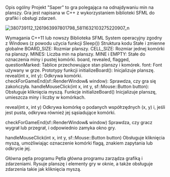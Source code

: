 Opis ogólny
Projekt "Saper" to gra polegająca na odnajdywaniu min na planszy. Gra jest napisana w C++ z wykorzystaniem biblioteki SFML do grafiki i obsługi zdarzeń.

![380739112_1261963997801798_5811632103275220907_n](https://github.com/MrDemolish/Saper/assets/147986097/4f1b9a49-6de7-4a63-bc4f-1a1f00daa86f)

Wymagania
C++11 lub nowszy
Biblioteka SFML
System operacyjny zgodny z Windows (z powodu użycia funkcji Sleep())
Struktura kodu
Stałe i zmienne globalne
BOARD_SIZE: Rozmiar planszy.
CELL_SIZE: Rozmiar jednej komórki na planszy.
MINES: Liczba min na planszy.
MINE i EMPTY: Stałe do oznaczenia miny i pustej komórki.
board, revealed, flagged, questionMarked: Tablice przechowujące stan planszy i komórek.
font: Font używany w grze.
Prototypy funkcji
initializeBoard(): Inicjalizuje planszę.
reveal(int x, int y): Odkrywa komórki.
checkForGameEnd(sf::RenderWindow& window): Sprawdza, czy gra się zakończyła.
handleMouseClick(int x, int y, sf::Mouse::Button button): Obsługuje kliknięcia myszą.
Funkcje
initializeBoard()
Inicjalizuje planszę, umieszcza miny i liczby w komórkach.

reveal(int x, int y)
Odkrywa komórkę o podanych współrzędnych (x, y) i, jeśli jest pusta, odkrywa również jej sąsiadujące komórki.

checkForGameEnd(sf::RenderWindow& window)
Sprawdza, czy gracz wygrał lub przegrał, i odpowiednio zamyka okno gry.

handleMouseClick(int x, int y, sf::Mouse::Button button)
Obsługuje kliknięcia myszą, umożliwiając oznaczenie komórki flagą, znakiem zapytania lub odkrycie jej.

Główna pętla programu
Pętla główna programu zarządza grafiką i zdarzeniami. Rysuje planszę i elementy gry w oknie, a także obsługuje zdarzenia takie jak kliknięcia myszą.
